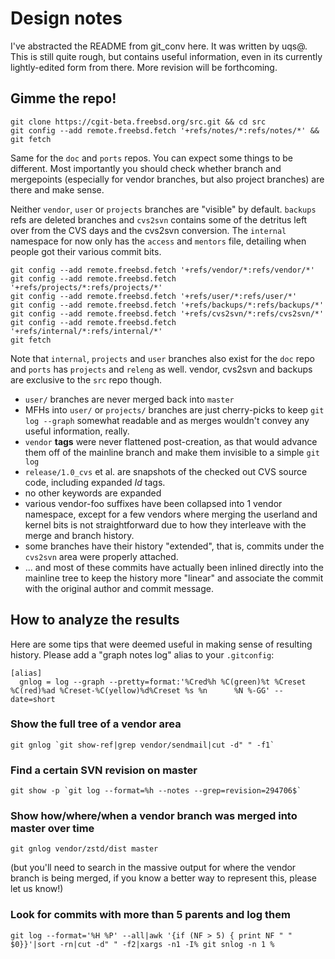 # Design notes

I've abstracted the README from git_conv here. It was written by
uqs@. This is still quite rough, but contains useful information, even
in its currently lightly-edited form from there. More revision will be
forthcoming.

## Gimme the repo!

```
git clone https://cgit-beta.freebsd.org/src.git && cd src
git config --add remote.freebsd.fetch '+refs/notes/*:refs/notes/*' && git fetch
```

Same for the `doc` and `ports` repos. You can expect some things to be
different. Most importantly you should check whether branch and mergepoints
(especially for vendor branches, but also project branches) are there and make
sense.

Neither `vendor`, `user` or `projects` branches are "visible" by default.
`backups` refs are deleted branches and `cvs2svn` contains some of the detritus
left over from the CVS days and the cvs2svn conversion. The `internal`
namespace for now only has the `access` and `mentors` file, detailing when
people got their various commit bits.

```
git config --add remote.freebsd.fetch '+refs/vendor/*:refs/vendor/*'
git config --add remote.freebsd.fetch '+refs/projects/*:refs/projects/*'
git config --add remote.freebsd.fetch '+refs/user/*:refs/user/*'
git config --add remote.freebsd.fetch '+refs/backups/*:refs/backups/*'
git config --add remote.freebsd.fetch '+refs/cvs2svn/*:refs/cvs2svn/*'
git config --add remote.freebsd.fetch '+refs/internal/*:refs/internal/*'
git fetch
```

Note that `internal`, `projects` and `user` branches also exist for the `doc`
repo and `ports` has `projects` and `releng` as well. vendor, cvs2svn and
backups are exclusive to the `src` repo though.

- `user/` branches are never merged back into `master`
- MFHs into `user/` or `projects/` branches are just cherry-picks to keep `git
  log --graph` somewhat readable and as merges wouldn't convey any useful
  information, really.
- `vendor` **tags** were never flattened post-creation, as that would advance
  them off of the mainline branch and make them invisible to a simple `git log`
- `release/1.0_cvs` et al. are snapshots of the checked out CVS source
  code, including expanded $Id$ tags.
- no other keywords are expanded
- various vendor-foo suffixes have been collapsed into 1 vendor namespace,
  except for a few vendors where merging the userland and kernel bits is not
  straightforward due to how they interleave with the merge and branch history.
- some branches have their history "extended", that is, commits under the
  `cvs2svn` area were properly attached.
- ... and most of these commits have actually been inlined directly into the
  mainline tree to keep the history more "linear" and associate the commit with
  the original author and commit message.

## How to analyze the results

Here are some tips that were deemed useful in making sense of resulting
history. Please add a "graph notes log" alias to your `.gitconfig`:
```
[alias]
  gnlog = log --graph --pretty=format:'%Cred%h %C(green)%t %Creset %C(red)%ad %Creset-%C(yellow)%d%Creset %s %n      %N %-GG' --date=short
```

### Show the full tree of a vendor area

```
git gnlog `git show-ref|grep vendor/sendmail|cut -d" " -f1`
```

### Find a certain SVN revision on master

```
git show -p `git log --format=%h --notes --grep=revision=294706$`
```

### Show how/where/when a vendor branch was merged into master over time

```
git gnlog vendor/zstd/dist master
```
(but you'll need to search in the massive output for where the vendor branch is
being merged, if you know a better way to represent this, please let us know!)

### Look for commits with more than 5 parents and log them

```
git log --format='%H %P' --all|awk '{if (NF > 5) { print NF " " $0}}'|sort -rn|cut -d" " -f2|xargs -n1 -I% git snlog -n 1 %
```
